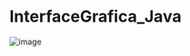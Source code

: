 # InterfaceGrafica_Java

![image](https://user-images.githubusercontent.com/112115486/236370245-ef652620-9e72-41d4-931f-5dd67bfeaef6.png)
